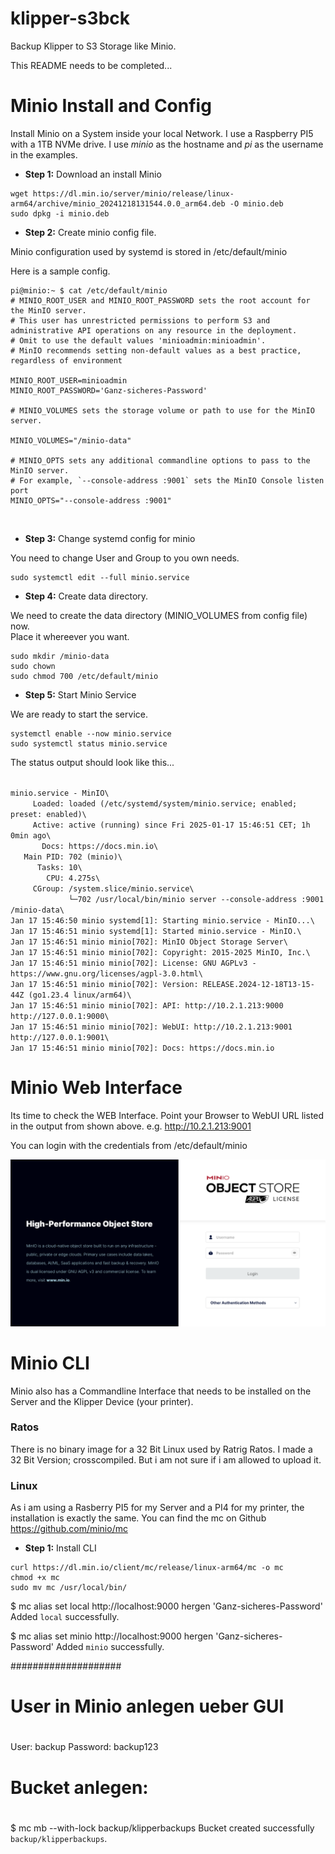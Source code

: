 # klipper-s3bck
Backup Klipper to S3 Storage like Minio.

This README needs to be completed...


# Minio Install and Config

Install Minio on a System inside your local Network. 
I use a Raspberry PI5 with a 1TB NVMe drive.
I use *minio* as the hostname and *pi* as the username in the examples.

* **Step 1:** Download an install Minio
```shell
wget https://dl.min.io/server/minio/release/linux-arm64/archive/minio_20241218131544.0.0_arm64.deb -O minio.deb
sudo dpkg -i minio.deb
```

* **Step 2:** Create minio config file.

Minio configuration used by systemd is stored in /etc/default/minio

Here is a sample config.
```
pi@minio:~ $ cat /etc/default/minio 
# MINIO_ROOT_USER and MINIO_ROOT_PASSWORD sets the root account for the MinIO server.
# This user has unrestricted permissions to perform S3 and administrative API operations on any resource in the deployment.
# Omit to use the default values 'minioadmin:minioadmin'.
# MinIO recommends setting non-default values as a best practice, regardless of environment

MINIO_ROOT_USER=minioadmin
MINIO_ROOT_PASSWORD='Ganz-sicheres-Password'

# MINIO_VOLUMES sets the storage volume or path to use for the MinIO server.

MINIO_VOLUMES="/minio-data"

# MINIO_OPTS sets any additional commandline options to pass to the MinIO server.
# For example, `--console-address :9001` sets the MinIO Console listen port
MINIO_OPTS="--console-address :9001"
```  
<br>
  
* **Step 3:** Change systemd config for minio

You need to change User and Group to you own needs.

```
sudo systemctl edit --full minio.service
```

* **Step 4:** Create data directory.

We need to create the data directory (MINIO_VOLUMES from config file) now.  
Place it whereever you want.

```shell
sudo mkdir /minio-data
sudo chown
sudo chmod 700 /etc/default/minio
```

* **Step 5:** Start Minio Service

We are ready to start the service.

```shell
systemctl enable --now minio.service
sudo systemctl status minio.service
```

The status output should look like this...

<code>
minio.service - MinIO\
     Loaded: loaded (/etc/systemd/system/minio.service; enabled; preset: enabled)\
     Active: active (running) since Fri 2025-01-17 15:46:51 CET; 1h 0min ago\
       Docs: https://docs.min.io\
   Main PID: 702 (minio)\
      Tasks: 10\
        CPU: 4.275s\
     CGroup: /system.slice/minio.service\
             └─702 /usr/local/bin/minio server --console-address :9001 /minio-data\
Jan 17 15:46:50 minio systemd[1]: Starting minio.service - MinIO...\
Jan 17 15:46:51 minio systemd[1]: Started minio.service - MinIO.\
Jan 17 15:46:51 minio minio[702]: MinIO Object Storage Server\
Jan 17 15:46:51 minio minio[702]: Copyright: 2015-2025 MinIO, Inc.\
Jan 17 15:46:51 minio minio[702]: License: GNU AGPLv3 - https://www.gnu.org/licenses/agpl-3.0.html\
Jan 17 15:46:51 minio minio[702]: Version: RELEASE.2024-12-18T13-15-44Z (go1.23.4 linux/arm64)\
Jan 17 15:46:51 minio minio[702]: API: http://10.2.1.213:9000  http://127.0.0.1:9000\
Jan 17 15:46:51 minio minio[702]: WebUI: http://10.2.1.213:9001 http://127.0.0.1:9001\
Jan 17 15:46:51 minio minio[702]: Docs: https://docs.min.io
</code>

# Minio Web Interface 

Its time to check the WEB Interface. Point your Browser to WebUI URL listed in the output from shown above.
e.g. http://10.2.1.213:9001

You can login with the credentials from /etc/default/minio 

![Minio Login screen](pictures/Minio-login.png)


# Minio CLI

Minio also has a Commandline Interface that needs to be installed on the Server and the Klipper Device (your printer).

### Ratos
There is no binary image for a 32 Bit Linux used by Ratrig Ratos. I made a 32 Bit Version; crosscompiled. But i am not sure
if i am allowed to upload it.

### Linux

As i am using a Rasberry PI5 for my Server and a PI4 for my printer, the installation is exactly the same.
You can find the mc on Github https://github.com/minio/mc 

* **Step 1:** Install CLI
```shell
curl https://dl.min.io/client/mc/release/linux-arm64/mc -o mc
chmod +x mc
sudo mv mc /usr/local/bin/
```

$ mc alias set local http://localhost:9000 hergen 'Ganz-sicheres-Password'
Added `local` successfully.

$ mc alias set minio http://localhost:9000 hergen 'Ganz-sicheres-Password'
Added `minio` successfully.

####################
#
# User in Minio anlegen ueber GUI
# 
User: backup Password: backup123

#
# Bucket anlegen:
# 

$ mc mb --with-lock backup/klipperbackups
Bucket created successfully `backup/klipperbackups`.

